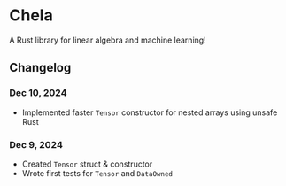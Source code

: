 # Chela

A Rust library for linear algebra and machine learning!

## Changelog

### Dec 10, 2024

- Implemented faster `Tensor` constructor for nested arrays using unsafe Rust

### Dec 9, 2024

- Created `Tensor` struct & constructor
- Wrote first tests for `Tensor` and `DataOwned`
